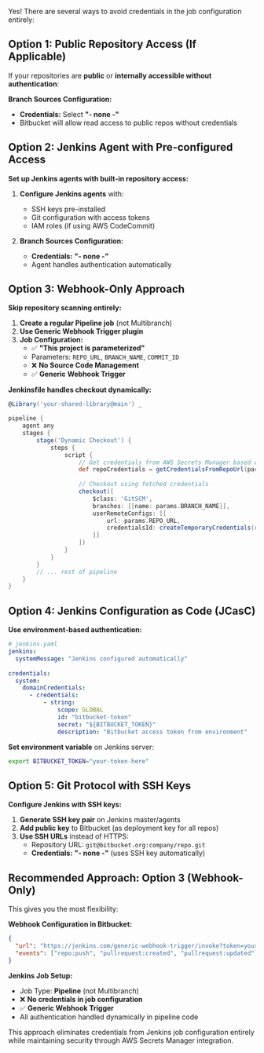Yes! There are several ways to avoid credentials in the job configuration entirely:

## Option 1: Public Repository Access (If Applicable)

If your repositories are **public** or **internally accessible without authentication**:

**Branch Sources Configuration:**
- **Credentials:** Select **"- none -"**
- Bitbucket will allow read access to public repos without credentials

## Option 2: Jenkins Agent with Pre-configured Access

**Set up Jenkins agents with built-in repository access:**

1. **Configure Jenkins agents** with:
   - SSH keys pre-installed
   - Git configuration with access tokens
   - IAM roles (if using AWS CodeCommit)

2. **Branch Sources Configuration:**
   - **Credentials:** **"- none -"**
   - Agent handles authentication automatically

## Option 3: Webhook-Only Approach

**Skip repository scanning entirely:**

1. **Create a regular Pipeline job** (not Multibranch)
2. **Use Generic Webhook Trigger plugin**
3. **Job Configuration:**
   - ✅ **"This project is parameterized"**
   - Parameters: `REPO_URL`, `BRANCH_NAME`, `COMMIT_ID`
   - ❌ **No Source Code Management**
   - ✅ **Generic Webhook Trigger**

**Jenkinsfile handles checkout dynamically:**
```groovy
@Library('your-shared-library@main') _

pipeline {
    agent any
    stages {
        stage('Dynamic Checkout') {
            steps {
                script {
                    // Get credentials from AWS Secrets Manager based on repo
                    def repoCredentials = getCredentialsFromRepoUrl(params.REPO_URL)
                    
                    // Checkout using fetched credentials
                    checkout([
                        $class: 'GitSCM',
                        branches: [[name: params.BRANCH_NAME]],
                        userRemoteConfigs: [[
                            url: params.REPO_URL,
                            credentialsId: createTemporaryCredentials(repoCredentials)
                        ]]
                    ])
                }
            }
        }
        // ... rest of pipeline
    }
}
```

## Option 4: Jenkins Configuration as Code (JCasC)

**Use environment-based authentication:**

```yaml
# jenkins.yaml
jenkins:
  systemMessage: "Jenkins configured automatically"
  
credentials:
  system:
    domainCredentials:
      - credentials:
          - string:
              scope: GLOBAL
              id: "bitbucket-token"
              secret: "${BITBUCKET_TOKEN}"
              description: "Bitbucket access token from environment"
```

**Set environment variable** on Jenkins server:
```bash
export BITBUCKET_TOKEN="your-token-here"
```

## Option 5: Git Protocol with SSH Keys

**Configure Jenkins with SSH keys:**

1. **Generate SSH key pair** on Jenkins master/agents
2. **Add public key** to Bitbucket (as deployment key for all repos)
3. **Use SSH URLs** instead of HTTPS:
   - Repository URL: `git@bitbucket.org:company/repo.git`
   - **Credentials:** **"- none -"** (uses SSH key automatically)

## Recommended Approach: Option 3 (Webhook-Only)

This gives you the most flexibility:

**Webhook Configuration in Bitbucket:**
```json
{
  "url": "https://jenkins.com/generic-webhook-trigger/invoke?token=your-token",
  "events": ["repo:push", "pullrequest:created", "pullrequest:updated"]
}
```

**Jenkins Job Setup:**
- Job Type: **Pipeline** (not Multibranch)
- ❌ **No credentials in job configuration**
- ✅ **Generic Webhook Trigger**
- All authentication handled dynamically in pipeline code

This approach eliminates credentials from Jenkins job configuration entirely while maintaining security through AWS Secrets Manager integration.
